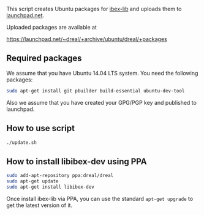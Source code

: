 This script creates Ubuntu packages for [ibex-lib][ibex-lib] and uploads them to
[launchpad.net](https://launchpad.net/~dreal/+archive/ubuntu/dreal/+packages).

Uploaded packages are available at

https://launchpad.net/~dreal/+archive/ubuntu/dreal/+packages

[ibex-lib]: https://http://ibex-lib.org/


Required packages
-----------------

We assume that you have Ubuntu 14.04 LTS system. You need the
following packages:

```bash
sudo apt-get install git pbuilder build-essential ubuntu-dev-tool
```

Also we assume that you have created your GPG/PGP key and published to
launchpad.


How to use script
-----------------

```bash
./update.sh
```


How to install libibex-dev using PPA
-----------------------------

```bash
sudo add-apt-repository ppa:dreal/dreal
sudo apt-get update
sudo apt-get install libibex-dev
```

Once install ibex-lib via PPA, you can use the standard `apt-get upgrade`
to get the latest version of it.

